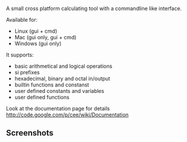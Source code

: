 A small cross platform calculating tool with a commandline like interface.

Available for:
  * Linux (gui + cmd)
  * Mac (gui only, gui + cmd)
  * Windows (gui only)

It supports:
  * basic arithmetical and logical operations
  * si prefixes
  * hexadecimal, binary and octal in/output
  * builtin functions and constanst
  * user defined constants and variables
  * user defined functions

Look at the documentation page for details
http://code.google.com/p/cee/wiki/Documentation


## Screenshots ##

![![](http://cee.googlecode.com/git/images/screenshot-mac.png)](http://cee.googlecode.com/git/images/screenshot-mac.png)
